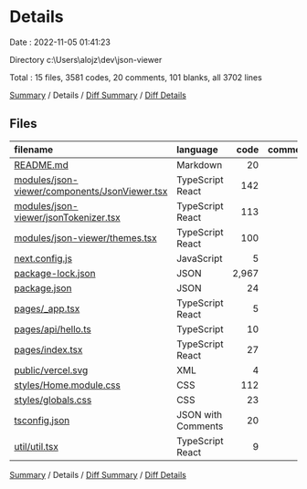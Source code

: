 # Details

Date : 2022-11-05 01:41:23

Directory c:\\Users\\alojz\\dev\\json-viewer

Total : 15 files,  3581 codes, 20 comments, 101 blanks, all 3702 lines

[Summary](results.md) / Details / [Diff Summary](diff.md) / [Diff Details](diff-details.md)

## Files
| filename | language | code | comment | blank | total |
| :--- | :--- | ---: | ---: | ---: | ---: |
| [README.md](/README.md) | Markdown | 20 | 0 | 15 | 35 |
| [modules/json-viewer/components/JsonViewer.tsx](/modules/json-viewer/components/JsonViewer.tsx) | TypeScript React | 142 | 0 | 17 | 159 |
| [modules/json-viewer/jsonTokenizer.tsx](/modules/json-viewer/jsonTokenizer.tsx) | TypeScript React | 113 | 18 | 22 | 153 |
| [modules/json-viewer/themes.tsx](/modules/json-viewer/themes.tsx) | TypeScript React | 100 | 0 | 10 | 110 |
| [next.config.js](/next.config.js) | JavaScript | 5 | 1 | 2 | 8 |
| [package-lock.json](/package-lock.json) | JSON | 2,967 | 0 | 1 | 2,968 |
| [package.json](/package.json) | JSON | 24 | 0 | 1 | 25 |
| [pages/_app.tsx](/pages/_app.tsx) | TypeScript React | 5 | 0 | 2 | 7 |
| [pages/api/hello.ts](/pages/api/hello.ts) | TypeScript | 10 | 1 | 3 | 14 |
| [pages/index.tsx](/pages/index.tsx) | TypeScript React | 27 | 0 | 3 | 30 |
| [public/vercel.svg](/public/vercel.svg) | XML | 4 | 0 | 0 | 4 |
| [styles/Home.module.css](/styles/Home.module.css) | CSS | 112 | 0 | 18 | 130 |
| [styles/globals.css](/styles/globals.css) | CSS | 23 | 0 | 4 | 27 |
| [tsconfig.json](/tsconfig.json) | JSON with Comments | 20 | 0 | 1 | 21 |
| [util/util.tsx](/util/util.tsx) | TypeScript React | 9 | 0 | 2 | 11 |

[Summary](results.md) / Details / [Diff Summary](diff.md) / [Diff Details](diff-details.md)